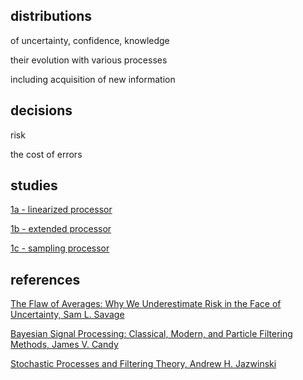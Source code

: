 
## distributions

of uncertainty, confidence, knowledge

their evolution with various processes

including acquisition of new information

## decisions

risk

the cost of errors

## studies

[1a - linearized processor](./study1a.py)

[1b - extended processor](./study1b.py)

[1c - sampling processor](./study1c.py)

## references

[The Flaw of Averages: Why We Underestimate Risk in the Face of Uncertainty, Sam L. Savage](http://a.co/cDDBO9p)

[Bayesian Signal Processing: Classical, Modern, and Particle Filtering Methods, James V. Candy](http://a.co/gp4upXd)

[Stochastic Processes and Filtering Theory, Andrew H. Jazwinski](http://a.co/3QuMFkh)



